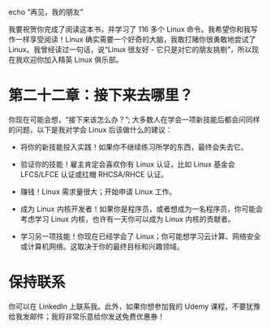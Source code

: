 echo “再见，我的朋友”

我要祝贺你完成了阅读这本书，并学习了 116 多个 Linux 命令。我希望你和我写作一样享受阅读！Linux 确实需要一个好奇的大脑，我敢打赌你很勇敢地尝试了 Linux。我曾经读过一句话，说“Linux 很友好 - 它只是对它的朋友挑剔”，所以现在我欢迎你加入精英 Linux 俱乐部。

# 第二十二章：接下来去哪里？

你现在可能会想，“接下来该怎么办？”; 大多数人在学会一项新技能后都会问同样的问题，以下是我对学会 Linux 后该做什么的建议：

+   将你的新技能投入实践！如果你不继续练习所学的东西，最终会失去它。

+   验证你的技能！雇主肯定会喜欢你有 Linux 认证，比如 Linux 基金会 LFCS/LFCE 认证或红帽 RHCSA/RHCE 认证。

+   赚钱！Linux 需求量很大；开始申请 Linux 工作。

+   成为 Linux 内核开发者！如果你是程序员，或者想成为一名程序员，你可能会考虑学习 Linux 内核，也许有一天你可以成为 Linux 内核的贡献者。

+   学习另一项技能！你现在已经学会了 Linux；你可能想学习云计算、网络安全或计算机网络。这取决于你的最终目标和兴趣领域。

# 保持联系

你可以在 LinkedIn 上联系我。此外，如果你想参加我的 Udemy 课程，不要犹豫给我发邮件；我将非常乐意给你发送免费优惠券！
